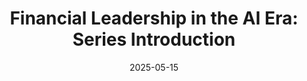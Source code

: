 ---
title: "Financial Leadership in the AI Era: Series Introduction"
date: 2025-05-15
draft: false
description: "Introduction to a comprehensive series exploring how AI is transforming finance leadership and providing practical guidance for finance professionals."
slug: "financial-leadership-ai-era-introduction"
tags: ["finance leadership", "artificial intelligence", "finance transformation", "series introduction"]
categories: ["Finance Leadership in the AI Era"]
series: ["Financial Leadership in the AI Era"]
series_order: 1
showToc: true
---